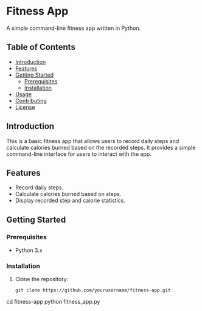 # Fitness App

A simple command-line fitness app written in Python.

## Table of Contents
- [Introduction](#introduction)
- [Features](#features)
- [Getting Started](#getting-started)
  - [Prerequisites](#prerequisites)
  - [Installation](#installation)
- [Usage](#usage)
- [Contributing](#contributing)
- [License](#license)

## Introduction

This is a basic fitness app that allows users to record daily steps and calculate calories burned based on the recorded steps. It provides a simple command-line interface for users to interact with the app.

## Features

- Record daily steps.
- Calculate calories burned based on steps.
- Display recorded step and calorie statistics.

## Getting Started

### Prerequisites

- Python 3.x

### Installation

1. Clone the repository:

   ```shell
   git clone https://github.com/yourusername/fitness-app.git
cd fitness-app
python fitness_app.py
